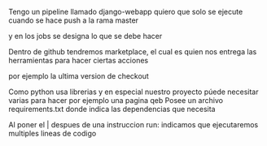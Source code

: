 Tengo un pipeline llamado django-webapp
quiero que solo se ejecute cuando se hace push a la rama master

y en los jobs se designa lo que se debe hacer


Dentro de github tendremos marketplace, el cual es quien nos entrega las herramientas para hacer ciertas acciones

por ejemplo la ultima version de checkout

Como python usa librerias y en especial nuestro proyecto púede necesitar varias para hacer por ejemplo una pagina qeb
Posee un archivo requirements.txt donde indica las dependencias que necesita

Al poner el | despues de una instruccion run:
indicamos que ejecutaremos multiples lineas de codigo